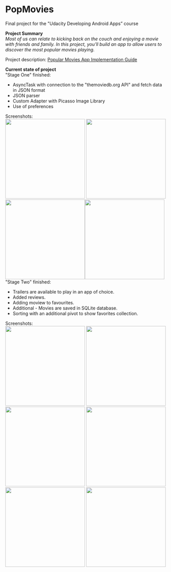 # PopMovies

Final project for the "Udacity Developing Android Apps” course

<b>Project Summary</b>  
<i>Most of us can relate to kicking back on the couch and enjoying a movie with friends and family. In this project, you’ll build an app to allow users to discover the most popular movies playing.</i>



Project description: <a href="https://docs.google.com/document/d/1ZlN1fUsCSKuInLECcJkslIqvpKlP7jWL2TP9m6UiA6I/pub?embedded=true">Popular Movies App Implementation Guide</a>

<b>Current state of project</b>   
"Stage One" finished:
<ul><li>AsyncTask with connection to the "themoviedb.org API" and fetch data in JSON format</li>
<li>JSON parser</li>
<li>Custom Adapter with Picasso Image Library</li>
<li>Use of preferences</li></ul>
Screenshots:</br>
<img src="http://i.imgur.com/0PVvqTa.jpg" height="250"/>  <img src="http://i.imgur.com/CAQKu8V.png" height="250"/><img src="http://i.imgur.com/KdnYSdD.jpg" height="250"/><img src="http://i.imgur.com/isml7a4.png" height="250"/> 
"Stage Two" finished:
<ul><li>Trailers are available to play in an app of choice.</li>
<li>Added reviews.</li>
<li>Adding moview to favourites.</li>
<li>Additional - Movies are saved in SQLite database.</li>
<li>Sorting with an additional pivot to show favorites collection.</li></ul>

Screenshots:</br>
<img src="https://dl.dropboxusercontent.com/s/0b4qnlpwvn2nq0h/Screenshot_2017-05-01-10-57-32.png?dl=0" height="250"/> <img src="https://dl.dropboxusercontent.com/s/f7yogwj94q8wd96/Screenshot_2017-05-01-10-58-10.png?dl=0" height="250"/> <img src="https://dl.dropboxusercontent.com/s/c5sxnml29k42a4m/Screenshot_2017-05-01-10-58-25.png?dl=0" height="250"/> <img src="https://dl.dropboxusercontent.com/s/yl0ic8zarjczz27/Screenshot_2017-05-01-10-59-17.png?dl=0" height="250"/> <img src="https://dl.dropboxusercontent.com/s/pzrux7ojntui4v4/Screenshot_2017-05-01-10-59-49.png?dl=0" height="250"/> <img src="https://dl.dropboxusercontent.com/s/wwduhf6ubkyn0n7/Screenshot_2017-05-01-10-59-56.png?dl=0" height="250"/>
